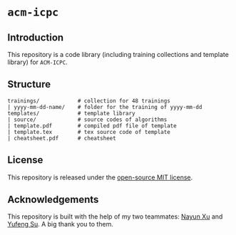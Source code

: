 # `acm-icpc`

## Introduction
This repository is a code library (including training collections and template library) for `ACM-ICPC`.

## Structure

```
trainings/            # collection for 48 trainings
| yyyy-mm-dd-name/    # folder for the training of yyyy-mm-dd
templates/            # template library
| source/             # source codes of algorithms
| template.pdf        # compiled pdf file of template
| template.tex        # tex source code of template
| cheatsheet.pdf      # cheatsheet
```

## License

This repository is released under the [open-source MIT license](https://github.com/zhijian-liu/acm-icpc/blob/master/LICENSE).

## Acknowledgements

This repository is built with the help of my two teammates: [Nayun Xu](https://github.com/Nerer) and [Yufeng Su](https://github.com/suyufeng). A big thank you to them.

